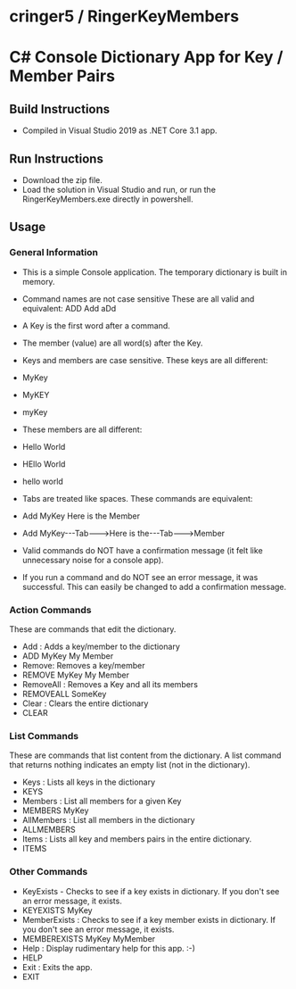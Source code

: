 # cringer5 / RingerKeyMembers 
# C# Console Dictionary App for Key / Member Pairs 
## Build Instructions

- Compiled in Visual Studio 2019 as .NET Core 3.1 app.
 
## Run Instructions
- Download the zip file.
- Load the solution in Visual Studio and run, or run the RingerKeyMembers.exe directly in powershell. 

## Usage 
### General Information
- This is a simple Console application. The temporary dictionary is built in memory.
- Command names are not case sensitive
These are all valid and equivalent: ADD Add aDd 
- A Key is the first word after a command. 
- The member (value) are all word(s) after the Key. 
- Keys and members are case sensitive. These keys are all different:
- MyKey 
- MyKEY 
- myKey 
- These members are all different:
- Hello World
- HEllo World
- hello world 

- Tabs are treated like spaces. These commands are equivalent: 
- Add MyKey Here is the Member
- Add MyKey---Tab--->Here is the---Tab--->Member
- Valid commands do NOT have a confirmation message (it felt like unnecessary noise for a console app). 
- If you run a command and do NOT see an error message, it was successful. This can easily be changed to add a confirmation message. 

### Action Commands
These are commands that edit the dictionary.
- Add : Adds a key/member to the dictionary
- ADD MyKey My Member
- Remove: Removes a key/member
- REMOVE MyKey My Member
- RemoveAll : Removes a Key and all its members
- REMOVEALL SomeKey
- Clear : Clears the entire dictionary
- CLEAR

### List Commands 
These are commands that list content from the dictionary. A list command that returns nothing indicates an empty list (not in the dictionary).
- Keys : Lists all keys in the dictionary
- KEYS
- Members : List all members for a given Key
- MEMBERS MyKey
- AllMembers : List all members in the dictionary
- ALLMEMBERS
- Items : Lists all key and members pairs in the entire dictionary.
- ITEMS

### Other Commands 
- KeyExists - Checks to see if a key exists in dictionary. If you don't see an error message, it exists. 
- KEYEXISTS MyKey
- MemberExists : Checks to see if a key member exists in dictionary. If you don't see an error message, it exists. 
- MEMBEREXISTS MyKey MyMember 
- Help : Display rudimentary help for this app. :-) 
- HELP
- Exit : Exits the app. 
- EXIT 

